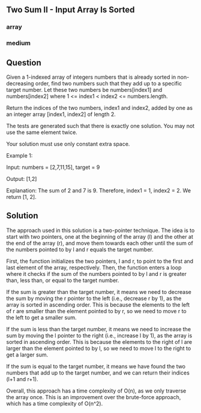 
##  Two Sum II - Input Array Is Sorted
### array
### medium


## Question

Given a 1-indexed array of integers numbers that is already sorted in non-decreasing order, find two numbers such that they add up to a specific target number. Let these two numbers be numbers[index1] and numbers[index2] where 1 <= index1 < index2 <= numbers.length.

Return the indices of the two numbers, index1 and index2, added by one as an integer array [index1, index2] of length 2.

The tests are generated such that there is exactly one solution. You may not use the same element twice.

Your solution must use only constant extra space.

Example 1: 

Input: numbers = [2,7,11,15], target = 9
  
Output: [1,2]

Explanation: The sum of 2 and 7 is 9. Therefore, index1 = 1, index2 = 2. We return [1, 2].
  
  ## Solution
The approach used in this solution is a two-pointer technique. The idea is to start with two pointers, one at the beginning of the array (l) and the other at the end of the array (r), and move them towards each other until the sum of the numbers pointed to by l and r equals the target number.

First, the function initializes the two pointers, l and r, to point to the first and last element of the array, respectively. Then, the function enters a loop where it checks if the sum of the numbers pointed to by l and r is greater than, less than, or equal to the target number.

If the sum is greater than the target number, it means we need to decrease the sum by moving the r pointer to the left (i.e., decrease r by 1), as the array is sorted in ascending order. This is because the elements to the left of r are smaller than the element pointed to by r, so we need to move r to the left to get a smaller sum.

If the sum is less than the target number, it means we need to increase the sum by moving the l pointer to the right (i.e., increase l by 1), as the array is sorted in ascending order. This is because the elements to the right of l are larger than the element pointed to by l, so we need to move l to the right to get a larger sum.

If the sum is equal to the target number, it means we have found the two numbers that add up to the target number, and we can return their indices (l+1 and r+1).

Overall, this approach has a time complexity of O(n), as we only traverse the array once. This is an improvement over the brute-force approach, which has a time complexity of O(n^2).



